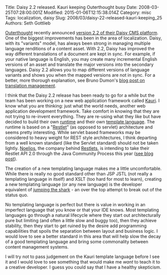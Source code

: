 Title: Daisy 2.2 released. Kauri keeping Outerthought busy
Date: 2008-03-25T07:28:00.001Z
Modified: 2015-01-06T12:15:38.014Z
Category: misc
Tags: localization, daisy
Slug: 2008/03/daisy-22-released-kauri-keeping_25
Authors: Seth Gottlieb

[Outerthought](http://outerthought.org) recently announced [version 2.2 of their Daisy CMS platform](http://outerthought.org/blog/index/253-OTC.html).  One of the biggest improvements has been in the area of localization.  Daisy, with its "variants" model, has always been strong in managing multiple language renditions of a content asset.  With 2.2, Daisy has improved the way different translations of a document are kept in sync.  For example, if your native language is English, you may create many incremental English versions of an asset and translate the major versions into the secondary languages.  Daisy 2.2 allows you to map different versions of language variants and shows you when the mapped versions are not in sync.  For a better, more thorough explanation, see Bruno Dumon's [blog post on translation management](http://brunodumon.wordpress.com/2008/01/04/translation-management/).  
  
  
I think that the Daisy 2.2 release has been ready to go for a while but the team has been working on a new web application framework called [Kauri](http://outerthought.org/blog/index/237-OTC.html?branch=1&amp;language=3).  I know what you are thinking: just what the world needs, another web application development framework.  Take comfort in knowing that they are not trying to re-invent everything.  They are re-using what they like but have decided to build their own [runtime](http://kauriproject.org/wiki/g1/58-kauri.html) and their own [template language](http://kauriproject.org/wiki/g1/g1/50-kauri.html).  The runtime is based on a "[Restlet](http://www.theserverside.com/news/thread.tss?thread_id=38290#195808)" (as opposed to servlet) architecture and seems pretty interesting. While servlet based frameworks may be considered to heavy weight for REST style architectures, I think departing from a well known standard (like the Servlet standard) should not be taken lightly. [Noelios](http://www.noelios.com/), the company behind [Restlets](http://www.restlet.org), is intending to take their Restlet API 2.0 through the Java Community Process this year ([see blog post](http://blog.noelios.com/2007/04/25/restlet-api-and-jsr-311-api/)).    
  
The creation of a new templating language makes me a little uncomfortable.  While there is really no good standard other than JSP JSTL (not really a templating language in itself) and XSLT (too hard for most to learn), creating a new templating language (or any new language) is the developer equivalent of [jumping the shark](http://en.wikipedia.org/wiki/Jumping_the_shark) - an over the top attempt to break out of the status quo.    
  
No templating language is perfect but there is value in working in an imperfect language that you know or that your IDE knows.  Most templating languages go through a natural lifecycle where they start out architecturally pure but limiting (and often a little slow and buggy too), then they achieve stability, then they start to get ruined by the desire add programming capabilities that spoils the separation between layout and business logic.  I would love to see a better standard in this area that will help slow the decay of a good templating language and bring some commonality between content management systems.    
  
I will try not to pass judgement on the Kauri template language before I see it and I would love to see something that would make me _want_ to teach it to a creative developer.  I guess you could say that I have a healthy skepticism.
